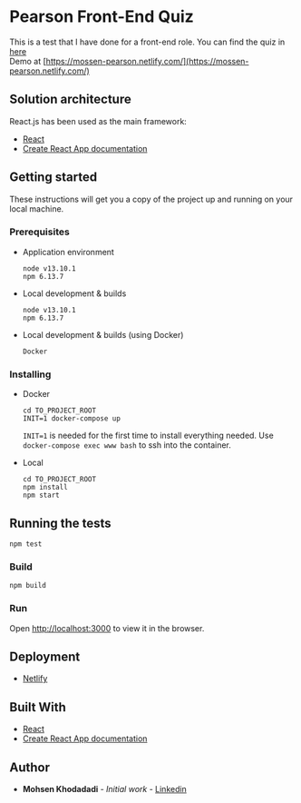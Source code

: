 # Pearson Front-End Quiz

This is a test that I have done for a front-end role. You can find the quiz in [here](https://github.com/mossen/pearson/blob/master/Coding-Task.pdf)
<br />
Demo at [https://mossen-pearson.netlify.com/](https://mossen-pearson.netlify.com/)

## Solution architecture

React.js has been used as the main framework:

* [React](https://github.com/facebook/react)
* [Create React App documentation](https://facebook.github.io/create-react-app/docs/getting-started)

## Getting started

These instructions will get you a copy of the project up and running on your local machine. 

### Prerequisites

* Application environment
   ```
   node v13.10.1
   npm 6.13.7
   ```
* Local development & builds
   ```
   node v13.10.1
   npm 6.13.7
   ```
* Local development & builds (using Docker)
   ```
   Docker
   ```

### Installing

* Docker
    ```
    cd TO_PROJECT_ROOT
    INIT=1 docker-compose up
    ```
  ```INIT=1``` is needed for the first time to install everything needed.
  Use ```docker-compose exec www bash``` to ssh into the container.

* Local
    ```
    cd TO_PROJECT_ROOT
    npm install
    npm start
    ```

## Running the tests
```
npm test
```

### Build
```
npm build
```
### Run
Open [http://localhost:3000](http://localhost:3000) to view it in the browser.

## Deployment
* [Netlify](https://www.netlify.com/)

## Built With

* [React](https://github.com/facebook/react)
* [Create React App documentation](https://facebook.github.io/create-react-app/docs/getting-started)


## Author

* **Mohsen Khodadadi** - *Initial work* - [Linkedin](https://www.linkedin.com/in/mohsen-khodadadi/u)
